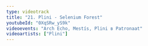 ```yaml
---
type: videotrack
title: "21. Plini - Selenium Forest"
youtubeId: "0XqSRw_yS9k"
videoevents: "Arch Echo, Mestís, Plini в Patronaat"
videoartists: ["Plini"]
---
```

